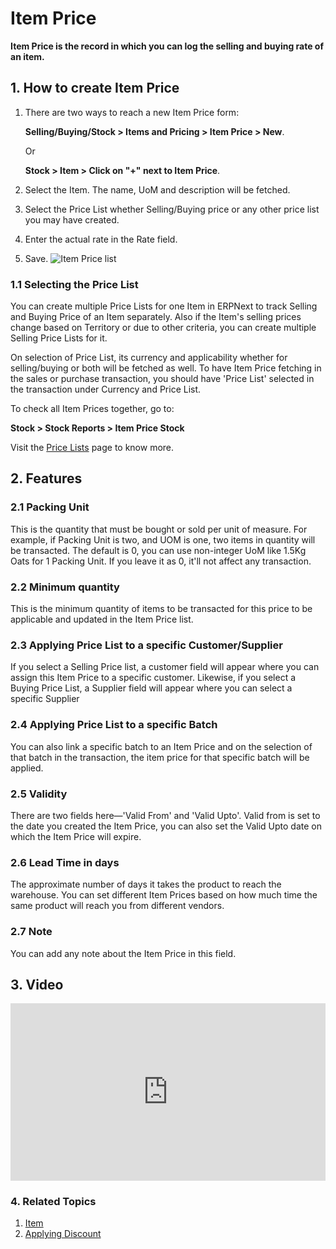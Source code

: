 <!-- add-breadcrumbs -->
# Item Price

**Item Price is the record in which you can log the selling and buying rate of an item.**

## 1. How to create Item Price
1. There are two ways to reach a new Item Price form:

    **Selling/Buying/Stock > Items and Pricing > Item Price > New**.

    Or

    **Stock > Item > Click on "+" next to Item Price**.
1. Select the Item. The name, UoM and description will be fetched.
1. Select the Price List whether Selling/Buying price or any other price list you may have created.
1. Enter the actual rate in the Rate field.
1. Save.
    <img class="screenshot" alt="Item Price list" src="{{docs_base_url}}/v12/assets/img/stock/item-price-1.png">


### 1.1 Selecting the Price List

You can create multiple Price Lists for one Item in ERPNext to track Selling and Buying Price of an Item separately. Also if the Item's selling prices change based on Territory or due to other criteria, you can create multiple Selling Price Lists for it.

On selection of Price List, its currency and applicability whether for selling/buying or both will be fetched as well. To have Item Price fetching in the sales or purchase transaction, you should have 'Price List' selected in the transaction under Currency and Price List.

To check all Item Prices together, go to:

**Stock > Stock Reports > Item Price Stock**

Visit the [Price Lists](/docs/user/manual/en/stock/price-lists) page to know more.

## 2. Features

### 2.1 Packing Unit
This is the quantity that must be bought or sold per unit of measure. For example, if Packing Unit is two, and UOM is one, two items in quantity will be transacted. The default is 0, you can use non-integer UoM like 1.5Kg Oats for 1 Packing Unit. If you leave it as 0, it'll not affect any transaction.

### 2.2 Minimum quantity
This is the minimum quantity of items to be transacted for this price to be applicable and updated in the Item Price list.

### 2.3 Applying Price List to a specific Customer/Supplier
If you select a Selling Price list, a customer field will appear where you can assign this Item Price to a specific customer. Likewise, if you select a Buying Price List, a Supplier field will appear where you can select a specific Supplier

### 2.4 Applying Price List to a specific Batch
You can also link a specific batch to an Item Price and on the selection of that batch in the transaction, the item price for that specific batch will be applied.

### 2.5 Validity
There are two fields here—'Valid From' and 'Valid Upto'. Valid from is set to the date you created the Item Price, you can also set the Valid Upto date on which the Item Price will expire.

### 2.6 Lead Time in days
The approximate number of days it takes the product to reach the warehouse. You can set different Item Prices based on how much time the same product will reach you from different vendors.

### 2.7 Note
You can add any note about the Item Price in this field.

## 3. Video

<div>
    <style>.embed-container { position: relative; padding-bottom: 56.25%; height: 0; overflow: hidden; max-width: 100%; } .embed-container iframe, .embed-container object, .embed-container embed { position: absolute; top: 0; left: 0; width: 100%; height: 100%; }</style>
    <div class='embed-container'>
        <iframe src='https://www.youtube.com/embed/FcOsV-e8ymE?start=193' frameborder='0' allowfullscreen>
        </iframe>
    </div>
</div>

### 4. Related Topics
1. [Item](/docs/user/manual/en/stock/item)
1. [Applying Discount](/docs/user/manual/en/selling/articles/applying-discount)
